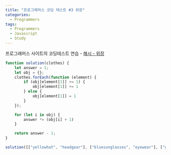 ```yaml
---
title: "프로그래머스 코딩 테스트 #3 위장"
categories:
  - Programmers
tags:
  - Programmers
  - Javascript
  - Study
---
```


프로그래머스 사이트의 코딩테스트 연습 - [해시 - 위장](https://programmers.co.kr/learn/courses/30/lessons/42578?language=javascript)

```javascript
function solution(clothes) {
    let answer = 1;
    let obj = {};
    clothes.forEach(function (element) {
        if (obj[element[1]] >= 1) {
            obj[element[1]] += 1
        } else {
            obj[element[1]] = 1
        }
    });

    for (let i in obj) {
        answer *= (obj[i] + 1)
    }

    return answer - 1;
}

solution([["yellowhat", "headgear"], ["bluesunglasses", "eyewear"], ["green_turban", "headgear"]]);
```